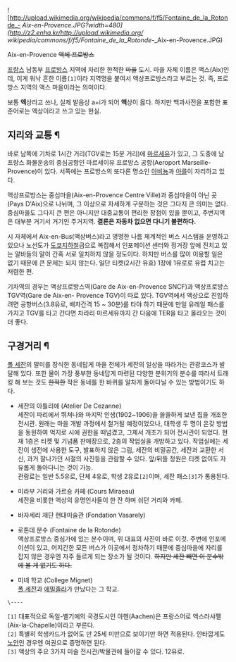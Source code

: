 ![http://upload.wikimedia.org/wikipedia/commons/f/f5/Fontaine_de_la_Rotonde_-
_Aix-en-Provence.JPG?width=480](http://z2.enha.kr/http://upload.wikimedia.org/
wikipedia/commons/f/f5/Fontaine_de_la_Rotonde_-_Aix-en-Provence.JPG)

Aix-en-Provence <del>액체 프로방스</del>

[프랑스](%ED%94%84%EB%9E%91%EC%8A%A4.md) 남동부
[프로방스](%ED%94%84%EB%A1%9C%EB%B0%A9%EC%8A%A4.md) 지역에 자리한 한적한 <del>마을</del>
도시. 마을 자체 이름은 액스(Aix)인데, 이게 워낙 흔한 이름`[1]`이라 지역명을 붙여서 액상프로방스라고 부르는 것. 즉, 프로방스
지역의 액스 마을이라는 의미이다.

보통 **엑**상라고 쓰나, 실제 발음상 a+i가 되어 **액**상이 옳다. 하지만 백과사전을 포함한 표준어로는 엑상이라고 쓰고 있는 현실.

## 지리와 교통 ¶

바로 남쪽에 기차로 1시간 거리(TGV로는 15분 거리)에
[마르세유](%EB%A7%88%EB%A5%B4%EC%84%B8%EC%9C%A0.md)가 있고, 그 도중에 남프랑스 화물운송의 중심공항인
마르세이유 프로방스 공항(Aeroport Marseille-Provence)이 있다. 서쪽에는 프로방스의 또다른 명소인
[아비뇽](%EC%95%84%EB%B9%84%EB%87%BD.md)과 [아를](%EC%95%84%EB%A5%BC.md)이 자리하고
있다.

  

액상프로방스는 중심마을(Aix-en-Provence Centre Ville)과 중심마을이 아닌 곳(Pays D'Aix)으로 나뉘며, 그
이상으로 자세하게 구분하는 것은 그다지 큰 의미는 없다. 중심마을도 그다지 큰 편은 아니지만 대중교통이 편리한 장점이 있을 뿐이고,
주변지역은 대부분 거기서 거기인 주거지역. **결론은 자동차 없으면 다니기 불편하다.**

  

시 자체에서 Aix-en-Bus(액상버스)라고 명명한 나름 체계적인 버스 시스템을 운영하고 있으나 노선도가 [도쿄지하철](%EB%8F%84%EC%BF%84%20%EC%A7%80%ED%95%98%EC%B2%A0.md)급으로 복잡해서 인포메이션 센터와
정거장 앞에 진치고 있는 알바들의 말이 간혹 서로 일치하지 않을 정도이다. 하지만 버스를 많이 이용할 일은 없기 때문에 큰 문제는 되지
않는다. 일단 티켓(2시간 유효) 1장에 1유로로 유럽 치고는 저렴한 편.

  

기차역의 경우는 액상프로방스역(Gare de Aix-en-Provence SNCF)과 액상프로방스TGV역(Gare de Aix-en-
Provence TGV)이 따로 있다. TGV역에서 액상으로 진입하려면 공항버스(3.8유로, 배차간격 15 ~ 30분)를 타야 하기 때문에
만일 유레일 패스를 가지고 TGV를 타고 간다면 차라리 마르세유까지 간 다음에 TER을 타고 올라오는 것이 더 좋다.  

## 구경거리 ¶

[폴 세잔](%ED%8F%B4%20%EC%84%B8%EC%9E%94.md)의 말미를 장식한 동네답게 마을 전체가 세잔의 일상을 따라가는
관광코스가 발달해 있다. 또한 물이 가장 풍부한 동네답게 마련된 다양한 분위기의 분수를 따라서 트래킹 해 보는 것도
<del>한적한</del> 작은 동네를 한 바퀴를 알차게 돌아다닐 수 있는 방법이기도 하다.

  

  * 세잔의 아틀리에 (Atelier De Cezanne)  
세잔이 파리에서 뛰쳐나와 마지막 인생(1902~1906)을 쓸쓸하게 보낸 집을 개조한 전시관. 원래는 마을 개발 과정에서 철거될
예정이었으나, 대학생 두 명이 온갖 방법을 동원하여 억지로 시에 권한을 떠넘겼고, 그제서 개조가 되어 전시관이 되었다. 현재 1층은 티켓 및
기념품 판매장으로, 2층의 작업실을 개방하고 있다. 작업실에는 세잔이 생전에 사용한 도구, 발표하지 않은 그림, 세잔의 비밀공간, 세잔과
교환한 서신, 과거 잘나가던 시절의 사진등을 관람할 수 있다. 앞/뒤뜰 정원은 티켓 없이도 자유롭게 돌아다니는 것이 가능.  
관람료는 일반 5.5유로, 단체 4유로, 학생 2유로`[2]`이며, 세잔 패스`[3]`가 통용된다.  

  * 미라부 거리와 가르숑 카페 (Cours Miraeau)  
세잔을 비롯한 액상의 유명인사들이 한 잔 하며 쉬던 거리와 카페.  

  * 바자세리 재단 현대미술관 (Fondation Vasarely)  

  * 로톤데 분수 (Fontaine de la Rotonde)  
액상프로방스 중심가에 있는 분수이며, 위 대표의 사진이 바로 이것. 주변에 인포메이션이 있고, 어지간한 모든 버스가 이곳에서 정차하기 때문에
중심마을에 자리를 잡지 않은 경우엔 자주 들르게 되는 장소가 될 것이다. <del>하지만 세잔 빼면 이 분수밖에 볼 게 없기도
하다.</del>  

  * 미녜 학교 (College Mignet)  
[폴 세잔](%ED%8F%B4%20%EC%84%B8%EC%9E%94.md)과 [에밀졸라](%EC%97%90%EB%B0%80%20%EC%A1%B8%EB%9D%BC.md)가 만났다는 그 학교.

`\----`

`[1]` 대표적으로 독일-벨기에의 국경도시인 아헨(Aachen)은 프랑스어로 액스라샤펠(Aix-la-Chapelle)이라고 부른다.  
`[2]` 특별히 학생카드가 없어도 만 25세 미만으로 보이기만 하면 적용된다. 안타깝게도
[노안](%EB%85%B8%EC%95%88.md)인 경우엔 여권으로 증명하면 된다.  
`[3]` 액상의 주요 3가지 미술 전시관/박물관에 들어갈 수 있다. 12유로.


